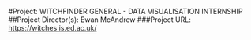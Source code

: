 #Project: WITCHFINDER GENERAL - DATA VISUALISATION INTERNSHIP
##Project Director(s): Ewan McAndrew
###Project URL: https://witches.is.ed.ac.uk/



